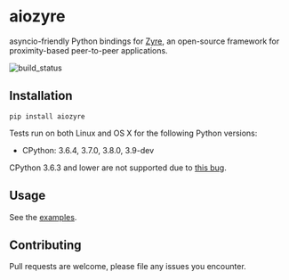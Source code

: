 # aiozyre
asyncio-friendly Python bindings for [Zyre](https://github.com/zeromq/zyre), an open-source framework for proximity-based peer-to-peer applications.

![build_status](https://travis-ci.org/elijahr/aiozyre.svg?branch=master)

## Installation

```shell
pip install aiozyre
```

Tests run on both Linux and OS X for the following Python versions:
* CPython: 3.6.4, 3.7.0, 3.8.0, 3.9-dev

CPython 3.6.3 and lower are not supported due to [this bug](https://bugs.python.org/issue20891).

## Usage

See the [examples](https://github.com/elijahr/aiozyre/tree/master/examples).

## Contributing

Pull requests are welcome, please file any issues you encounter.